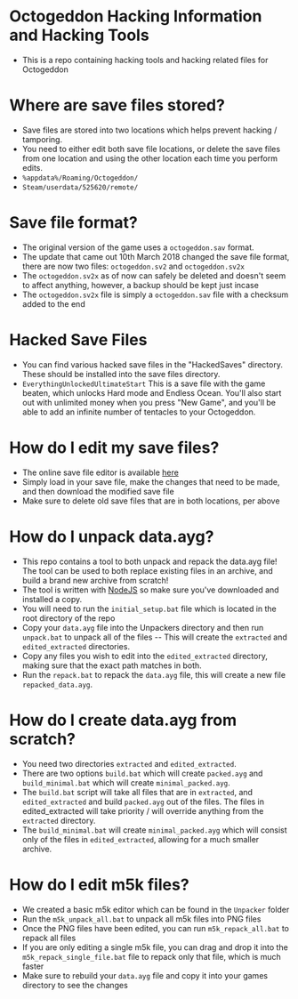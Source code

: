 # Octogeddon Hacking Information and Hacking Tools
 - This is a repo containing hacking tools and hacking related files for Octogeddon

# Where are save files stored?
 - Save files are stored into two locations which helps prevent hacking / tamporing.
 - You need to either edit both save file locations, or delete the save files from one location and using the other location each time you perform edits.
 - `%appdata%/Roaming/Octogeddon/`
 - `Steam/userdata/525620/remote/`

# Save file format?
 - The original version of the game uses a `octogeddon.sav` format.
 - The update that came out 10th March 2018 changed the save file format, there are now two files: `octogeddon.sv2` and `octogeddon.sv2x`
 - The `octogeddon.sv2x` as of now can safely be deleted and doesn't seem to affect anything, however, a backup should be kept just incase
 - The `octogeddon.sv2x` file is simply a `octogeddon.sav` file with a checksum added to the end

# Hacked Save Files
 - You can find various hacked save files in the "HackedSaves" directory. These should be installed into the save files directory.
 - `EverythingUnlockedUltimateStart` This is a save file with the game beaten, which unlocks Hard mode and Endless Ocean. You'll also start out with unlimited money when you press "New Game", and you'll be able to add an infinite number of tentacles to your Octogeddon.

# How do I edit my save files?
 - The online save file editor is available [here](https://ash47.github.io/OctogeddonHacks/SaveEditor/)
 - Simply load in your save file, make the changes that need to be made, and then download the modified save file
 - Make sure to delete old save files that are in both locations, per above

# How do I unpack data.ayg?
 - This repo contains a tool to both unpack and repack the data.ayg file! The tool can be used to both replace existing files in an archive, and build a brand new archive from scratch!
 - The tool is written with [NodeJS](https://nodejs.org/en/download/) so make sure you've downloaded and installed a copy.
 - You will need to run the `initial_setup.bat` file which is located in the root directory of the repo
 - Copy your `data.ayg` file into the Unpackers directory and then run `unpack.bat` to unpack all of the files -- This will create the `extracted` and `edited_extracted` directories.
 - Copy any files you wish to edit into the `edited_extracted` directory, making sure that the exact path matches in both.
 - Run the `repack.bat` to repack the `data.ayg` file, this will create a new file `repacked_data.ayg`.

# How do I create data.ayg from scratch?
 - You need two directories `extracted` and `edited_extracted`.
 - There are two options `build.bat` which will create `packed.ayg` and `build_minimal.bat` which will create `minimal_packed.ayg`.
 - The `build.bat` script will take all files that are in `extracted`, and `edited_extracted` and build `packed.ayg` out of the files. The files in edited_extracted will take priority / will override anything from the `extracted` directory.
 - The `build_minimal.bat` will create `minimal_packed.ayg` which will consist only of the files in `edited_extracted`, allowing for a much smaller archive.

# How do I edit m5k files?
 - We created a basic m5k editor which can be found in the `Unpacker` folder
 - Run the `m5k_unpack_all.bat` to unpack all m5k files into PNG files
 - Once the PNG files have been edited, you can run `m5k_repack_all.bat` to repack all files
 - If you are only editing a single m5k file, you can drag and drop it into the `m5k_repack_single_file.bat` file to repack only that file, which is much faster
 - Make sure to rebuild your `data.ayg` file and copy it into your games directory to see the changes

